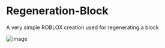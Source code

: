 # Regeneration-Block
A very simple ROBLOX creation used for regenerating a block


![image](https://github.com/TylrPopcorn/Regeneration-Block/assets/104395322/84fd8973-50dd-4548-836a-80b2021ad971)


